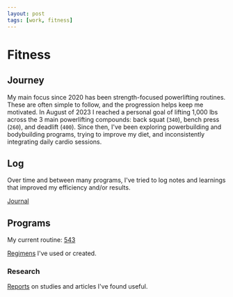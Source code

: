 ```yaml
---
layout: post
tags: [work, fitness]
---
```


# Fitness

## Journey

My main focus since 2020 has been strength-focused powerlifting routines. These are often simple to follow, and the progression helps keep me motivated. In August of 2023 I reached a personal goal of lifting 1,000 lbs across the 3 main powerlifting compounds: back squat (`340`), bench press (`260`), and deadlift (`400`). Since then, I've been exploring powerbuilding and bodybuilding programs, trying to improve my diet, and inconsistently integrating daily cardio sessions.

## Log

Over time and between many programs, I've tried to log notes and learnings that improved my efficiency and/or results.

[Journal](./2024-08-13-journal.md)

## Programs

My current routine: [543](./543)

[Regimens](./programs) I've used or created.

### Research

[Reports](./research) on studies and articles I've found useful.